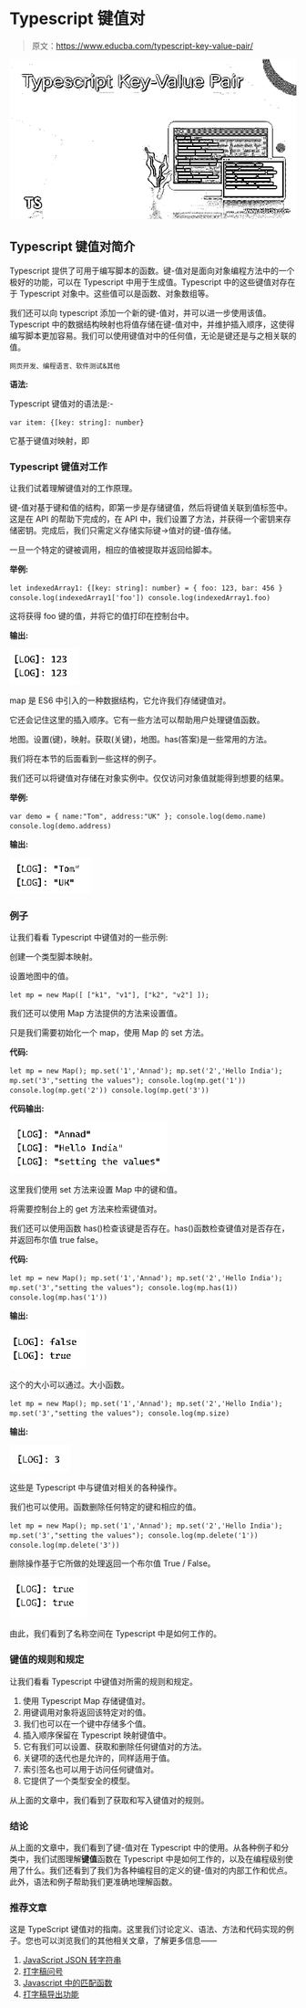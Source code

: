 # Typescript 键值对

> 原文：<https://www.educba.com/typescript-key-value-pair/>

![Typescript Key-Value Pair](img/3b3f0bbb8459074af93f9dc85a5df334.png)



## Typescript 键值对简介

Typescript 提供了可用于编写脚本的函数。键-值对是面向对象编程方法中的一个极好的功能，可以在 Typescript 中用于生成值。Typescript 中的这些键值对存在于 Typescript 对象中。这些值可以是函数、对象数组等。

我们还可以向 typescript 添加一个新的键-值对，并可以进一步使用该值。Typescript 中的数据结构映射也将值存储在键-值对中，并维护插入顺序，这使得编写脚本更加容易。我们可以使用键值对中的任何值，无论是键还是与之相关联的值。

<small>网页开发、编程语言、软件测试&其他</small>

**语法:**

Typescript 键值对的语法是:-

`var item: {[key: string]: number}`

它基于键值对映射，即

### Typescript 键值对工作

让我们试着理解键值对的工作原理。

键-值对基于键和值的结构，即第一步是存储键值，然后将键值关联到值标签中。这是在 API 的帮助下完成的，在 API 中，我们设置了方法，并获得一个密钥来存储密钥。完成后，我们只需定义存储实际键->值对的键-值存储。

一旦一个特定的键被调用，相应的值被提取并返回给脚本。

**举例:**

`let indexedArray1: {[key: string]: number} = {
foo: 123,
bar: 456
}
console.log(indexedArray1['foo'])
console.log(indexedArray1.foo)`

这将获得 foo 键的值，并将它的值打印在控制台中。

**输出:**

![Typescript Key Value Pair 1](img/da408e1081793186276845e132a60b4c.png)



map 是 ES6 中引入的一种数据结构，它允许我们存储键值对。

它还会记住这里的插入顺序。它有一些方法可以帮助用户处理键值函数。

地图。设置(键)，映射。获取(关键)，地图。has(答案)是一些常用的方法。

我们将在本节的后面看到一些这样的例子。

我们还可以将键值对存储在对象实例中。仅仅访问对象值就能得到想要的结果。

**举例:**

`var demo = {
name:"Tom",
address:"UK"
};
console.log(demo.name)
console.log(demo.address)`

**输出:**

![Typescript Key Value Pair 2](img/d0afed4cdd5b06a3b1a6c9fb5c2f1e72.png)



### 例子

让我们看看 Typescript 中键值对的一些示例:

创建一个类型脚本映射。

设置地图中的值。

`let mp = new Map([
["k1", "v1"],
["k2", "v2"] ]);`

我们还可以使用 Map 方法提供的方法来设置值。

只是我们需要初始化一个 map，使用 Map 的 set 方法。

**代码:**

`let mp = new Map();
mp.set('1','Annad');
mp.set('2','Hello India');
mp.set('3',"setting the values");
console.log(mp.get('1'))
console.log(mp.get('2'))
console.log(mp.get('3'))`

**代码输出:**

![Typescript Key Value Pair 3](img/bb7c3f696af714729fc2dcfe1fcf31d8.png)



这里我们使用 set 方法来设置 Map 中的键和值。

将需要控制台上的 get 方法来检索键值对。

我们还可以使用函数 has()检查该键是否存在。has()函数检查键值对是否存在，并返回布尔值 true false。

**代码:**

`let mp = new Map();
mp.set('1','Annad');
mp.set('2','Hello India');
mp.set('3',"setting the values");
console.log(mp.has(1))
console.log(mp.has('1'))`

**输出:**

![Typescript Key Value Pair 4](img/fc8336beabbbe4f75d0fa5619b382e6d.png)



这个的大小可以通过。大小函数。

`let mp = new Map();
mp.set('1','Annad');
mp.set('2','Hello India');
mp.set('3',"setting the values");
console.log(mp.size)`

**输出:**

![output](img/baa47fb6735eec942dfd58516a941016.png)



这些是 Typescript 中与键值对相关的各种操作。

我们也可以使用。函数删除任何特定的键和相应的值。

`let mp = new Map();
mp.set('1','Annad');
mp.set('2','Hello India');
mp.set('3',"setting the values");
console.log(mp.delete('1'))
console.log(mp.delete('3'))`

删除操作基于它所做的处理返回一个布尔值 True / False。

![output 1](img/aac29a9903c7ffcbb439ad4a94971e74.png)



由此，我们看到了名称空间在 Typescript 中是如何工作的。

### 键值的规则和规定

让我们看看 Typescript 中键值对所需的规则和规定。

1.  使用 Typescript Map 存储键值对。
2.  用键调用对象将返回该特定对的值。
3.  我们也可以在一个键中存储多个值。
4.  插入顺序保留在 Typescript 映射键值中。
5.  它有我们可以设置、获取和删除任何键值对的方法。
6.  关键项的迭代也是允许的，同样适用于值。
7.  索引签名也可以用于访问任何键值对。
8.  它提供了一个类型安全的模型。

从上面的文章中，我们看到了获取和写入键值对的规则。

### 结论

从上面的文章中，我们看到了键-值对在 Typescript 中的使用。从各种例子和分类中，我们试图理解**键值**函数在 Typescript 中是如何工作的，以及在编程级别使用了什么。我们还看到了我们为各种编程目的定义的键-值对的内部工作和优点。此外，语法和例子帮助我们更准确地理解函数。

### 推荐文章

这是 TypeScript 键值对的指南。这里我们讨论定义、语法、方法和代码实现的例子。您也可以浏览我们的其他相关文章，了解更多信息——

1.  [JavaScript JSON 转字符串](https://www.educba.com/javascript-json-to-string/)
2.  [打字稿问号](https://www.educba.com/typescript-question-mark/)
3.  [Javascript 中的匹配函数](https://www.educba.com/match-function-in-javascript/)
4.  [打字稿导出功能](https://www.educba.com/typescript-export-function/)





